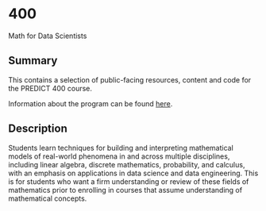 # 400

Math for Data Scientists

## Summary

This contains a selection of public-facing resources, content and code for the PREDICT 400 course.

Information about the program can be found [here](https://sps.northwestern.edu/masters/data-science/program-courses.php?course_id=4761).

## Description

Students learn techniques for building and interpreting mathematical models of real-world phenomena in and across multiple disciplines, including linear algebra, discrete mathematics, probability, and calculus, with an emphasis on applications in data science and data engineering. This is for students who want a firm understanding or review of these fields of mathematics prior to enrolling in courses that assume understanding of mathematical concepts.
